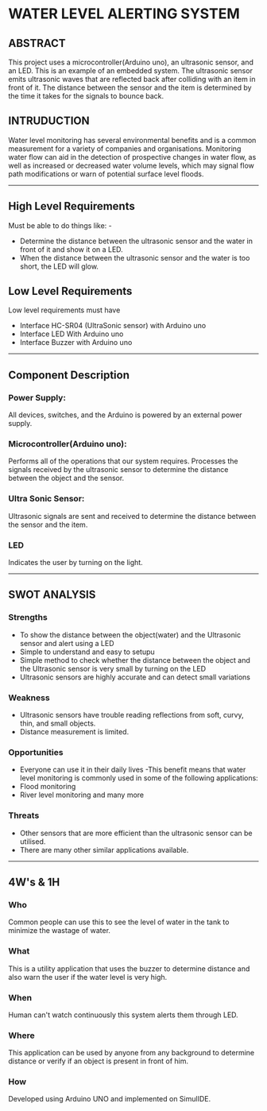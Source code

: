 # WATER LEVEL  ALERTING SYSTEM

 ## ABSTRACT 
 This project uses a microcontroller(Arduino uno), an ultrasonic sensor, and an LED. This is an example of an embedded system. The ultrasonic sensor emits ultrasonic waves that are reflected back after colliding with an item in front of it. The distance between the sensor and the item is determined by the time it takes for the signals to bounce back.

## INTRUDUCTION
Water level monitoring has several environmental benefits and is a common measurement for a variety of companies and organisations. Monitoring water flow can aid in the detection of prospective changes in water flow, as well as increased or decreased water volume levels, which may signal flow path modifications or warn of potential surface level floods.

----------------------------------------------------------

## High Level Requirements
Must be able to do things like: - 
-  Determine the distance between the ultrasonic sensor and the water in front of it and show it on a LED.
-  When the distance between the ultrasonic sensor and the water is too short, the LED will glow.

## Low Level Requirements
Low level requirements must have
-  Interface HC-SR04 (UltraSonic sensor) with Arduino uno
-  Interface LED With Arduino uno
 -  Interface Buzzer with Arduino uno
 
 ------------------------------------

 ## Component Description

 ### Power Supply:
All devices, switches, and the Arduino is powered by an external power supply.

### Microcontroller(Arduino uno):
Performs all of the operations that our system requires. Processes the signals received by the ultrasonic sensor to determine the distance between the object and the sensor.

### Ultra Sonic Sensor:
Ultrasonic signals are sent and received to determine the distance between the sensor and the item.

### LED 
Indicates the user by turning on the light.




--------------------------------------

## SWOT ANALYSIS

### Strengths
- To show the distance between the object(water) and the Ultrasonic sensor and alert using a LED
- Simple to understand and easy to setupu
- Simple method to check whether the distance between the object and the Ultrasonic sensor is very small by turning on the LED 
- Ultrasonic sensors are highly accurate and can detect small variations

 ### Weakness 
 - Ultrasonic sensors have trouble reading reflections from soft, curvy, thin, and small objects. 
 - Distance measurement is limited.

 ### Opportunities
 - Everyone can use it in their daily lives 
 -This benefit means that water level monitoring is commonly used in some of the following applications:
- Flood monitoring
- River level monitoring and many more

### Threats
- Other sensors that are more efficient than the ultrasonic sensor can be utilised. 
- There are many other similar applications available.


--------------------------------------------------------------------

## 4W's & 1H
### Who
Common people can use this to see the level of water in the tank to minimize the wastage of water.


### What
This is a utility application that uses the buzzer to determine distance and also warn the user if the water level is very high.

### When 
Human can't watch continuously this system alerts them through LED.


### Where
This application can be used by anyone from any background to determine distance or verify if an object is present in front of him.

### How
 Developed using Arduino UNO and implemented on SimulIDE.













